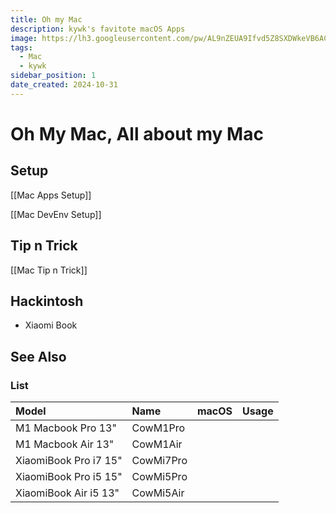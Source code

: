 ```yaml
---
title: Oh my Mac
description: kywk's favitote macOS Apps
image: https://lh3.googleusercontent.com/pw/AL9nZEUA9Ifvd5Z8SXDWkeVB6AC4MPGwnXaL6kBXNPoXwOQQ2jOcZ1Jw_0p8TKK8C3ZX0e67_FOY15eDrm7aaXSQJcKtoUzC80SAQEHsaBy6qS2AqNNs5VUFNXBKm439y_1wkvmDl-PnL8ReojnIumNlEvOXBg=w800-no?authuser=0
tags:
  - Mac
  - kywk
sidebar_position: 1
date_created: 2024-10-31
---
```


# Oh My Mac, All about my Mac

## Setup

[[Mac Apps Setup]]

[[Mac DevEnv Setup]]

## Tip n Trick

[[Mac Tip n Trick]]

## Hackintosh

- Xiaomi Book

## See Also

### List

| Model                 | Name      | macOS | Usage |
| :-------------------- | :-------- | :---- | :---- |
| M1 Macbook Pro 13"    | CowM1Pro  |       |       |
| M1 Macbook Air 13"    | CowM1Air  |       |       |
| XiaomiBook Pro i7 15" | CowMi7Pro |       |       |
| XiaomiBook Pro i5 15" | CowMi5Pro |       |       |
| XiaomiBook Air i5 13" | CowMi5Air |       |       |
